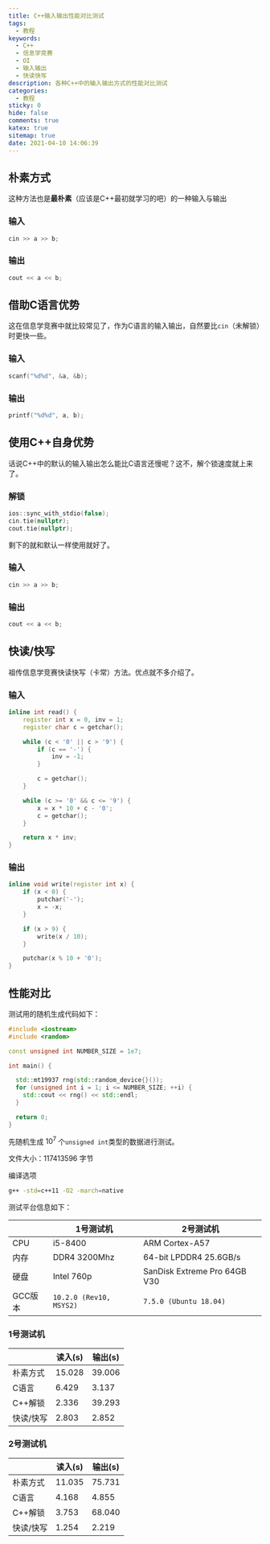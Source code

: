 ```yaml
---
title: C++输入输出性能对比测试
tags:
  - 教程
keywords:
  - C++
  - 信息学竞赛
  - OI
  - 输入输出
  - 快读快写
description: 各种C++中的输入输出方式的性能对比测试
categories:
  - 教程
sticky: 0
hide: false
comments: true
katex: true
sitemap: true
date: 2021-04-10 14:06:39
---
```


## 朴素方式

这种方法也是**最朴素**（应该是C++最初就学习的吧）的一种输入与输出

### 输入

 ```cpp
cin >> a >> b;
 ```

### 输出

```cpp
cout << a << b;
```

## 借助C语言优势

这在信息学竞赛中就比较常见了，作为C语言的输入输出，自然要比`cin`（未解锁）时更快一些。

### 输入

```cpp
scanf("%d%d", &a, &b);
```

### 输出

```cpp
printf("%d%d", a, b);
```



## 使用C++自身优势

话说C++中的默认的输入输出怎么能比C语言还慢呢？这不，解个锁速度就上来了。

### 解锁

```cpp
ios::sync_with_stdio(false);
cin.tie(nullptr);
cout.tie(nullptr);
```

剩下的就和默认一样使用就好了。

### 输入

```cpp
cin >> a >> b;
```

### 输出

```cpp
cout << a << b;
```

## 快读/快写

祖传信息学竞赛快读快写（卡常）方法。优点就不多介绍了。

### 输入

```cpp
inline int read() {
    register int x = 0, inv = 1;
    register char c = getchar();

    while (c < '0' || c > '9') {
        if (c == '-') {
            inv = -1;
        }

        c = getchar();
    }

    while (c >= '0' && c <= '9') {
        x = x * 10 + c - '0';
        c = getchar();
    }

    return x * inv;
}
```

### 输出

```cpp
inline void write(register int x) {
    if (x < 0) {
        putchar('-');
        x = -x;
    }

    if (x > 9) {
        write(x / 10);
    }

    putchar(x % 10 + '0');
}
```

## 性能对比

测试用的随机生成代码如下：

```cpp
#include <iostream>
#include <random>

const unsigned int NUMBER_SIZE = 1e7;

int main() {

  std::mt19937 rng(std::random_device{}());
  for (unsigned int i = 1; i <= NUMBER_SIZE; ++i) {
    std::cout << rng() << std::endl;
  }

  return 0;
}

```

先随机生成 $10^{7}$ 个`unsigned int`类型的数据进行测试。

文件大小：$117413596$ 字节

编译选项

```bash
g++ -std=c++11 -O2 -march=native
```

测试平台信息如下：

|         | 1号测试机               | 2号测试机                    |
| ------- | ----------------------- | ---------------------------- |
| CPU     | i5-8400                 | ARM Cortex-A57               |
| 内存    | DDR4 3200Mhz            | 64-bit LPDDR4 25.6GB/s       |
| 硬盘    | Intel 760p              | SanDisk Extreme Pro 64GB V30 |
| GCC版本 | `10.2.0 (Rev10, MSYS2)` | `7.5.0 (Ubuntu 18.04)`       |

### 1号测试机

|           | 读入(s)    | 输出(s)    |
| --------- | ---------- | ---------- |
| 朴素方式  | $15.028$ | $39.006$ |
| C语言     | $6.429$  | $3.137$  |
| C++解锁   | $2.336$  | $39.293$ |
| 快读/快写 | $2.803$  | $2.852$  |

### 2号测试机

|           | 读入(s)    | 输出(s)    |
| --------- | ---------- | ---------- |
| 朴素方式  | $11.035$ | $75.731$ |
| C语言     | $4.168$  | $4.855$  |
| C++解锁   | $3.753$  | $68.040$ |
| 快读/快写 | $1.254$  | $2.219$  |
